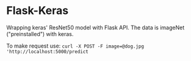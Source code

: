 # Flask-Keras
Wrapping keras' ResNet50 model with Flask API.
The data is imageNet ("preinstalled") with keras.


To make request use:
`curl -X POST -F image=@dog.jpg 'http://localhost:5000/predict`
